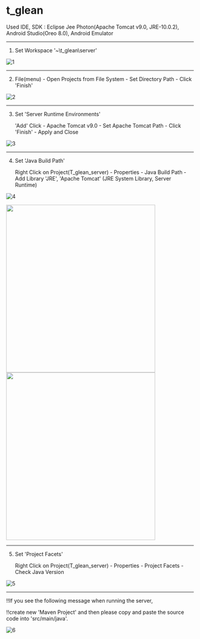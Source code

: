 # t_glean

Used IDE, SDK : Eclipse Jee Photon(Apache Tomcat v9.0, JRE-10.0.2), Android Studio(Oreo 8.0), Android Emulator

---------------------------------------------------------------------------------------------------------------------

1. Set Workspace '~\t_glean\server'

![1](https://user-images.githubusercontent.com/26241585/46246066-10db8c00-c433-11e8-970d-85f8406572e1.PNG)



---------------------------------------------------------------------------------------------------------------------

2. File(menu) - Open Projects from File System - Set Directory Path - Click 'Finish'

![2](https://user-images.githubusercontent.com/26241585/46246067-10db8c00-c433-11e8-874e-0989c14c166e.PNG)



---------------------------------------------------------------------------------------------------------------------

3. Set 'Server Runtime Environments'

    'Add' Click - Apache Tomcat v9.0 - Set Apache Tomcat Path - Click 'Finish' - Apply and Close
    
![3](https://user-images.githubusercontent.com/26241585/46246068-11742280-c433-11e8-9e9c-fe56af3f6243.PNG)


    
    
---------------------------------------------------------------------------------------------------------------------

4. Set 'Java Build Path'

    Right Click on Project(T_glean_server) - Properties - Java Build Path - Add Library 'JRE', 'Apache Tomcat'
                                                                           (JRE System Library, Server Runtime)
                                                                           
![4](https://user-images.githubusercontent.com/26241585/46246069-11742280-c433-11e8-970d-be48139ee666.PNG)


                                                                           
<div>
<img width=400 height=450 src="https://user-images.githubusercontent.com/26241585/46246288-36b66000-c436-11e8-9519-f7c3ada99b38.PNG">
<img width=400 height=450 src="https://user-images.githubusercontent.com/26241585/46246289-36b66000-c436-11e8-8ca0-f768fef31d7d.PNG">
</div>


---------------------------------------------------------------------------------------------------------------------

5. Set 'Project Facets'

    Right Click on Project(T_glean_server) - Properties - Project Facets - Check Java Version
    
![5](https://user-images.githubusercontent.com/26241585/46246070-11742280-c433-11e8-8ae3-f62d4307b153.PNG)




---------------------------------------------------------------------------------------------------------------------



!!If you see the following message when running the server,

!!create new 'Maven Project' and then please copy and paste the source code into 'src/main/java'.

![6](https://user-images.githubusercontent.com/26241585/46246386-8c3f3c80-c437-11e8-813f-e7accf2b7199.PNG)

